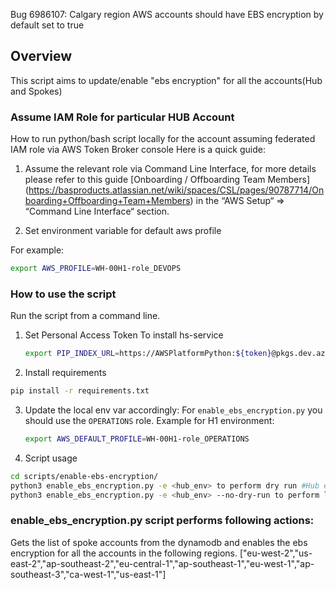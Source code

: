 Bug 6986107: Calgary region AWS accounts should have EBS encryption by default set to true

## Overview

This script aims to update/enable "ebs encryption" for all the accounts(Hub and Spokes)

### Assume IAM Role for particular HUB Account

How to run python/bash script locally for the account assuming federated IAM role via AWS Token Broker console
Here is a quick guide:

1. Assume the relevant role via Command Line Interface, for more details please refer to this guide [Onboarding / Offboarding Team Members] (<https://basproducts.atlassian.net/wiki/spaces/CSL/pages/90787714/Onboarding+Offboarding+Team+Members>) in the “AWS Setup“ => “Command Line Interface“ section.

2. Set environment variable for default aws profile

For example:
```bash
export AWS_PROFILE=WH-00H1-role_DEVOPS 
```

### How to use the script

Run the script from a command line.
1. Set Personal Access Token
    To install hs-service
    ```bash
    export PIP_INDEX_URL=https://AWSPlatformPython:${token}@pkgs.dev.azure.com/bp-digital/AWS%20Platform/_packaging/AWSPlatformPython/pypi/simple/
    ```

2. Install requirements
```bash
pip install -r requirements.txt
```

3. Update the local env var accordingly:
    For `enable_ebs_encryption.py` you should use the `OPERATIONS` role. 
    Example for H1 environment:
    ```bash
    export AWS_DEFAULT_PROFILE=WH-00H1-role_OPERATIONS
    ```
3. Script usage

```bash
cd scripts/enable-ebs-encryption/
python3 enable_ebs_encryption.py -e <hub_env> to perform dry run #Hub env = WH-X008(DevHub)/WH-001(H1)/WH-002(H2)/WH-003(H3)
python3 enable_ebs_encryption.py -e <hub_env> --no-dry-run to perform live changes
```

###  enable_ebs_encryption.py script performs following actions:

Gets the list of spoke accounts from the dynamodb and enables the ebs encryption for all the accounts in the following regions.
["eu-west-2","us-east-2","ap-southeast-2","eu-central-1","ap-southeast-1","eu-west-1","ap-southeast-3","ca-west-1","us-east-1"] 
